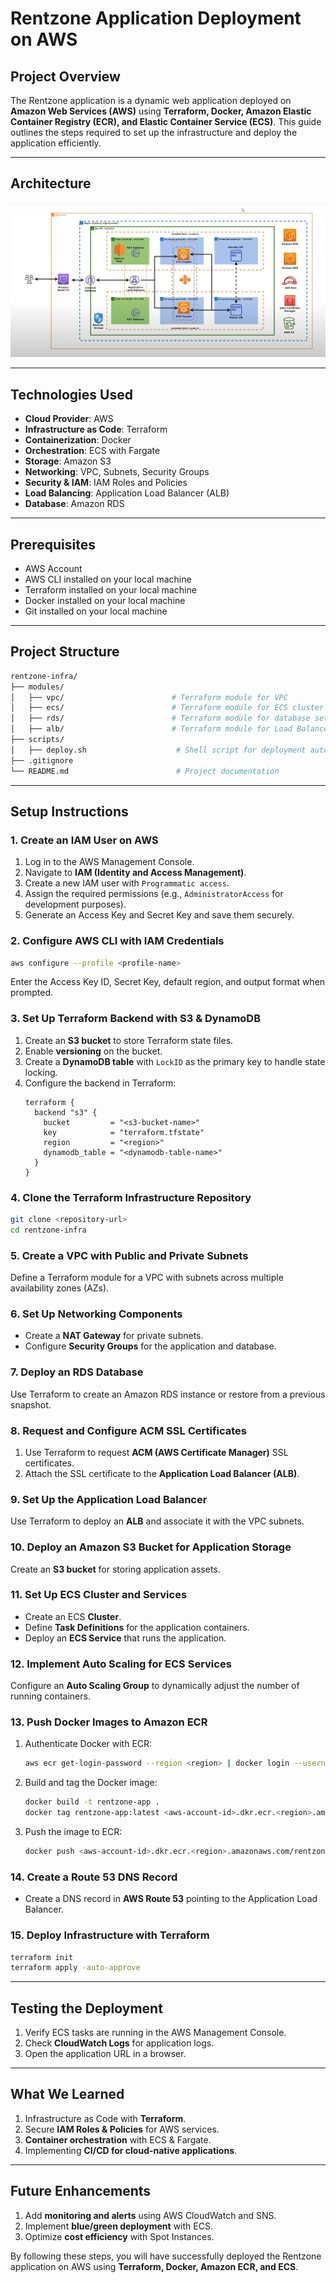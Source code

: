 # Rentzone Application Deployment on AWS

## **Project Overview**
The Rentzone application is a dynamic web application deployed on **Amazon Web Services (AWS)** using **Terraform, Docker, Amazon Elastic Container Registry (ECR), and Elastic Container Service (ECS)**. This guide outlines the steps required to set up the infrastructure and deploy the application efficiently.

---

## **Architecture**
![Architecture Diagram](images/rentzone-diagram.png)

---

## **Technologies Used**
- **Cloud Provider**: AWS
- **Infrastructure as Code**: Terraform
- **Containerization**: Docker
- **Orchestration**: ECS with Fargate
- **Storage**: Amazon S3
- **Networking**: VPC, Subnets, Security Groups
- **Security & IAM**: IAM Roles and Policies
- **Load Balancing**: Application Load Balancer (ALB)
- **Database**: Amazon RDS

---

## **Prerequisites**
- AWS Account
- AWS CLI installed on your local machine
- Terraform installed on your local machine
- Docker installed on your local machine
- Git installed on your local machine

---

## **Project Structure**
```bash
rentzone-infra/
├── modules/
│   ├── vpc/                        # Terraform module for VPC
│   ├── ecs/                        # Terraform module for ECS cluster and services
│   ├── rds/                        # Terraform module for database setup
│   ├── alb/                        # Terraform module for Load Balancer
├── scripts/
│   ├── deploy.sh                    # Shell script for deployment automation
├── .gitignore
└── README.md                        # Project documentation
```

---

## **Setup Instructions**

### **1. Create an IAM User on AWS**
1. Log in to the AWS Management Console.
2. Navigate to **IAM (Identity and Access Management)**.
3. Create a new IAM user with `Programmatic access`.
4. Assign the required permissions (e.g., `AdministratorAccess` for development purposes).
5. Generate an Access Key and Secret Key and save them securely.

### **2. Configure AWS CLI with IAM Credentials**
```bash
aws configure --profile <profile-name>
```
Enter the Access Key ID, Secret Key, default region, and output format when prompted.

### **3. Set Up Terraform Backend with S3 & DynamoDB**
1. Create an **S3 bucket** to store Terraform state files.
2. Enable **versioning** on the bucket.
3. Create a **DynamoDB table** with `LockID` as the primary key to handle state locking.
4. Configure the backend in Terraform:
   ```hcl
   terraform {
     backend "s3" {
       bucket         = "<s3-bucket-name>"
       key            = "terraform.tfstate"
       region         = "<region>"
       dynamodb_table = "<dynamodb-table-name>"
     }
   }
   ```

### **4. Clone the Terraform Infrastructure Repository**
```bash
git clone <repository-url>
cd rentzone-infra
```

### **5. Create a VPC with Public and Private Subnets**
Define a Terraform module for a VPC with subnets across multiple availability zones (AZs).

### **6. Set Up Networking Components**
- Create a **NAT Gateway** for private subnets.
- Configure **Security Groups** for the application and database.

### **7. Deploy an RDS Database**
Use Terraform to create an Amazon RDS instance or restore from a previous snapshot.

### **8. Request and Configure ACM SSL Certificates**
1. Use Terraform to request **ACM (AWS Certificate Manager)** SSL certificates.
2. Attach the SSL certificate to the **Application Load Balancer (ALB)**.

### **9. Set Up the Application Load Balancer**
Use Terraform to deploy an **ALB** and associate it with the VPC subnets.

### **10. Deploy an Amazon S3 Bucket for Application Storage**
Create an **S3 bucket** for storing application assets.

### **11. Set Up ECS Cluster and Services**
- Create an ECS **Cluster**.
- Define **Task Definitions** for the application containers.
- Deploy an **ECS Service** that runs the application.

### **12. Implement Auto Scaling for ECS Services**
Configure an **Auto Scaling Group** to dynamically adjust the number of running containers.

### **13. Push Docker Images to Amazon ECR**
1. Authenticate Docker with ECR:
   ```bash
   aws ecr get-login-password --region <region> | docker login --username AWS --password-stdin <aws-account-id>.dkr.ecr.<region>.amazonaws.com
   ```
2. Build and tag the Docker image:
   ```bash
   docker build -t rentzone-app .
   docker tag rentzone-app:latest <aws-account-id>.dkr.ecr.<region>.amazonaws.com/rentzone-app:latest
   ```
3. Push the image to ECR:
   ```bash
   docker push <aws-account-id>.dkr.ecr.<region>.amazonaws.com/rentzone-app:latest
   ```

### **14. Create a Route 53 DNS Record**
- Create a DNS record in **AWS Route 53** pointing to the Application Load Balancer.

### **15. Deploy Infrastructure with Terraform**
```bash
terraform init
terraform apply -auto-approve
```

---

## **Testing the Deployment**
1. Verify ECS tasks are running in the AWS Management Console.
2. Check **CloudWatch Logs** for application logs.
3. Open the application URL in a browser.

---

## **What We Learned**
1. Infrastructure as Code with **Terraform**.
2. Secure **IAM Roles & Policies** for AWS services.
3. **Container orchestration** with ECS & Fargate.
4. Implementing **CI/CD for cloud-native applications**.

---

## **Future Enhancements**
1. Add **monitoring and alerts** using AWS CloudWatch and SNS.
2. Implement **blue/green deployment** with ECS.
3. Optimize **cost efficiency** with Spot Instances.

By following these steps, you will have successfully deployed the Rentzone application on AWS using **Terraform, Docker, Amazon ECR, and ECS**.
